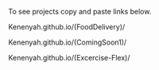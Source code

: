 To see projects copy and paste links below.

Kenenyah.github.io/(FoodDelivery)/

Kenenyah.github.io/(ComingSoon1)/

Kenenyah.github.io/(Excercise-Flex)/
